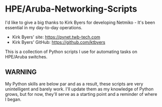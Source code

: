 # HPE/Aruba-Networking-Scripts
I'd like to give a big thanks to Kirk Byers for developing Netmiko - It's been essential in my day-to-day operations.
  - Kirk Byers' site: https://pynet.twb-tech.com
  - Kirk Byers' GitHub: https://github.com/ktbyers

This is a collection of Python scripts I use for automating tasks on HPE/Aruba switches. 

WARNING
-------
My Python skills are below par and as a result, these scripts are very unintelligent and barely work.
I'll update them as my knowledge of Python grows, but for now, they'll serve as a starting point and a reminder of where I began.
